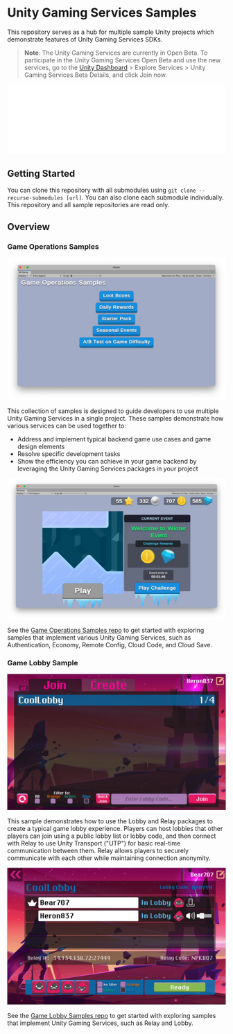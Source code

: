 # Unity Gaming Services Samples

This repository serves as a hub for multiple sample Unity projects which demonstrate features of Unity Gaming Services SDKs.

> **Note**: The Unity Gaming Services are currently in Open Beta. To participate in the Unity Gaming Services Open Beta and use the new services, go to the
[Unity Dashboard](https://dashboard.unity3d.com/) &gt; Explore Services &gt; Unity Gaming Services Beta Details, and click Join now.

![alt_text](~Documentation/Images/do-markup.svg "Do: Clone this repository using the '--recurse-submodules' option. -or- Navigate to a submodule you want, and clone or download a zip of the individual repo.")
![alt_text](~Documentation/Images/dont-markup.svg "Don't: Download a zip of this repository. It won't include the submodule content.")

## Getting Started

You can clone this repository with all submodules using `git clone --recurse-submodules [url]`.
You can also clone each submodule individually.
This repository and all sample repositories are read only.

## Overview

### Game Operations Samples

![alt_text](~Documentation/Images/game-operations-samples-screen-shot-1.png "samples starting menu")

This collection of samples is designed to guide developers to use multiple Unity Gaming Services in a single project.
These samples demonstrate how various services can be used together to:
* Address and implement typical backend game use cases and game design elements
* Resolve specific development tasks
* Show the efficiency you can achieve in your game backend by leveraging the Unity Gaming Services packages in your project

![alt_text](~Documentation/Images/game-operations-samples-screen-shot-2.png "example of having live seasonal content in a game")

See the [Game Operations Samples repo](https://github.com/Unity-Technologies/com.unity.services.samples.game-operations)
to get started with exploring samples that implement various Unity Gaming Services,
such as Authentication, Economy, Remote Config, Cloud Code, and Cloud Save.

### Game Lobby Sample

![alt_text](~Documentation/Images/game-lobby-samples-screen-shot-1.png "an example lobby list")

This sample demonstrates how to use the Lobby and Relay packages to create a typical game lobby experience.
Players can host lobbies that other players can join using a public lobby list or lobby code,
and then connect with Relay to use Unity Transport ("UTP") for basic real-time communication between them.
Relay allows players to securely communicate with each other while maintaining connection anonymity.

![alt_text](~Documentation/Images/game-lobby-samples-screen-shot-2.png "an example lobby")

See the [Game Lobby Samples repo](https://github.com/Unity-Technologies/com.unity.services.samples.game-lobby)
to get started with exploring samples that implement Unity Gaming Services, such as Relay and Lobby.
